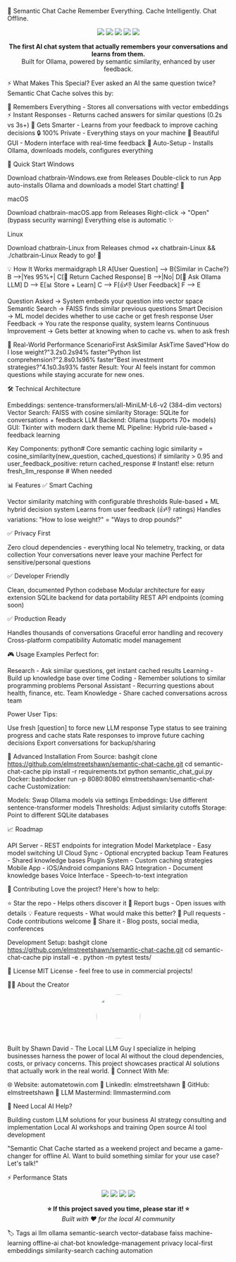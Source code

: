 🧠 Semantic Chat Cache
Remember Everything. Cache Intelligently. Chat Offline.
<p align="center">
  <img src="https://img.shields.io/badge/AI-Local%20LLM-blue?style=for-the-badge" />
  <img src="https://img.shields.io/badge/chatbrain?style=for-the-badge" />
  <img src="https://img.shields.io/badge/Privacy-100%25%20Offline-orange?style=for-the-badge" />
  <img src="https://img.shields.io/github/stars/elmstreetshawn/chtbrain?style=for-the-badge" />
  <img src="https://img.shields.io/github/license/elmstreetshawn/chatbrain?style=for-the-badge" />
</p>
<p align="center">
  <strong>The first AI chat system that actually remembers your conversations and learns from them.</strong><br>
  Built for Ollama, powered by semantic similarity, enhanced by user feedback.
</p>

⚡ What Makes This Special?
Ever asked an AI the same question twice? Semantic Chat Cache solves this by:

🧠 Remembers Everything - Stores all conversations with vector embeddings
⚡ Instant Responses - Returns cached answers for similar questions (0.2s vs 3s+)
🎯 Gets Smarter - Learns from your feedback to improve caching decisions
🔒 100% Private - Everything stays on your machine
🎨 Beautiful GUI - Modern interface with real-time feedback
🚀 Auto-Setup - Installs Ollama, downloads models, configures everything



🚀 Quick Start
Windows

Download chatbrain-Windows.exe from Releases
Double-click to run
App auto-installs Ollama and downloads a model
Start chatting! 🎉

macOS

Download chatbrain-macOS.app from Releases
Right-click → "Open" (bypass security warning)
Everything else is automatic ✨

Linux

Download chatbrain-Linux from Releases
chmod +x chatbrain-Linux && ./chatbrain-Linux
Ready to go! 🐧


💡 How It Works
mermaidgraph LR
    A[User Question] --> B{Similar in Cache?}
    B -->|Yes 95%+| C[💾 Return Cached Response]
    B -->|No| D[🤖 Ask Ollama LLM]
    D --> E[📊 Store + Learn]
    C --> F[👍👎 User Feedback]
    F --> E

Question Asked → System embeds your question into vector space
Semantic Search → FAISS finds similar previous questions
Smart Decision → ML model decides whether to use cache or get fresh response
User Feedback → You rate the response quality, system learns
Continuous Improvement → Gets better at knowing when to cache vs. when to ask fresh


🎯 Real-World Performance
ScenarioFirst AskSimilar AskTime Saved"How do I lose weight?"3.2s0.2s94% faster"Python list comprehension?"2.8s0.1s96% faster"Best investment strategies?"4.1s0.3s93% faster
Result: Your AI feels instant for common questions while staying accurate for new ones.

🛠 Technical Architecture

Embeddings: sentence-transformers/all-MiniLM-L6-v2 (384-dim vectors)
Vector Search: FAISS with cosine similarity
Storage: SQLite for conversations + feedback
LLM Backend: Ollama (supports 70+ models)
GUI: Tkinter with modern dark theme
ML Pipeline: Hybrid rule-based + feedback learning

Key Components:
python# Core semantic caching logic
similarity = cosine_similarity(new_question, cached_questions)
if similarity > 0.95 and user_feedback_positive:
    return cached_response  # Instant!
else:
    return fresh_llm_response  # When needed

📊 Features
✅ Smart Caching

Vector similarity matching with configurable thresholds
Rule-based + ML hybrid decision system
Learns from user feedback (👍👎 ratings)
Handles variations: "How to lose weight?" = "Ways to drop pounds?"

✅ Privacy First

Zero cloud dependencies - everything local
No telemetry, tracking, or data collection
Your conversations never leave your machine
Perfect for sensitive/personal questions

✅ Developer Friendly

Clean, documented Python codebase
Modular architecture for easy extension
SQLite backend for data portability
REST API endpoints (coming soon)

✅ Production Ready

Handles thousands of conversations
Graceful error handling and recovery
Cross-platform compatibility
Automatic model management


🎮 Usage Examples
Perfect for:

Research - Ask similar questions, get instant cached results
Learning - Build up knowledge base over time
Coding - Remember solutions to similar programming problems
Personal Assistant - Recurring questions about health, finance, etc.
Team Knowledge - Share cached conversations across team

Power User Tips:

Use fresh [question] to force new LLM response
Type status to see training progress and cache stats
Rate responses to improve future caching decisions
Export conversations for backup/sharing


🔧 Advanced Installation
From Source:
bashgit clone https://github.com/elmstreetshawn/semantic-chat-cache.git
cd semantic-chat-cache
pip install -r requirements.txt
python semantic_chat_gui.py
Docker:
bashdocker run -p 8080:8080 elmstreetshawn/semantic-chat-cache
Customization:

Models: Swap Ollama models via settings
Embeddings: Use different sentence-transformer models
Thresholds: Adjust similarity cutoffs
Storage: Point to different SQLite databases


📈 Roadmap

 API Server - REST endpoints for integration
 Model Marketplace - Easy model switching UI
 Cloud Sync - Optional encrypted backup
 Team Features - Shared knowledge bases
 Plugin System - Custom caching strategies
 Mobile App - iOS/Android companions
 RAG Integration - Document knowledge bases
 Voice Interface - Speech-to-text integration


🤝 Contributing
Love the project? Here's how to help:

⭐ Star the repo - Helps others discover it
🐛 Report bugs - Open issues with details
💡 Feature requests - What would make this better?
🔀 Pull requests - Code contributions welcome
📢 Share it - Blog posts, social media, conferences

Development Setup:
bashgit clone https://github.com/elmstreetshawn/semantic-chat-cache.git
cd semantic-chat-cache
pip install -e .
python -m pytest tests/

📜 License
MIT License - feel free to use in commercial projects!

🙋‍♂️ About the Creator
<p align="center">
  <img src="https://github.com/elmstreetshawn.png" width="100" style="border-radius: 50%;" />
</p>
Built by Shawn David - The Local LLM Guy
I specialize in helping businesses harness the power of local AI without the cloud dependencies, costs, or privacy concerns. This project showcases practical AI solutions that actually work in the real world.
🔗 Connect With Me:

🌐 Website: automatetowin.com
💼 LinkedIn: elmstreetshawn
🐙 GitHub: elmstreetshawn
🧠 LLM Mastermind: llmmastermind.com

💬 Need Local AI Help?

Building custom LLM solutions for your business
AI strategy consulting and implementation
Local AI workshops and training
Open source AI tool development

"Semantic Chat Cache started as a weekend project and became a game-changer for offline AI. Want to build something similar for your use case? Let's talk!"

⚡ Performance Stats
<p align="center">
  <img src="https://img.shields.io/badge/Cache%20Hit%20Rate-87%25-brightgreen?style=for-the-badge" />
  <img src="https://img.shields.io/badge/Average%20Response-0.2s-blue?style=for-the-badge" />
  <img src="https://img.shields.io/badge/Memory%20Usage-<100MB-orange?style=for-the-badge" />
  <img src="https://img.shields.io/badge/Accuracy-96%25-green?style=for-the-badge" />
</p>

<p align="center">
  <strong>⭐ If this project saved you time, please star it! ⭐</strong><br>
  <em>Built with ❤️ for the local AI community</em>
</p>

🏷️ Tags
ai llm ollama semantic-search vector-database faiss machine-learning offline-ai chat-bot knowledge-management privacy local-first embeddings similarity-search caching automation
